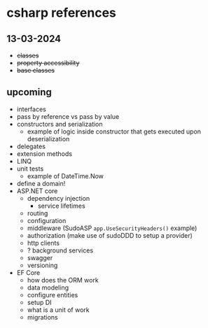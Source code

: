# csharp references


## 13-03-2024
- ~~classes~~
- ~~property accessibility~~
- ~~base classes~~ 

## upcoming
- interfaces
- pass by reference vs pass by value
- constructors and serialization
  - example of logic inside constructor that gets executed upon deserialization
- delegates
- extension methods
- LINQ
- unit tests
  - example of DateTime.Now
- define a domain!
- ASP.NET core
  - dependency injection
    - service lifetimes
  - routing
  - configuration
  - middleware (SudoASP `app.UseSecurityHeaders()` example)
  - authorization (make use of sudoDDD to setup a provider)
  - http clients
  - ? background services
  - swagger
  - versioning
- EF Core
  - how does the ORM work
  - data modeling
  - configure entities
  - setup DI
  - what is a unit of work
  - migrations
